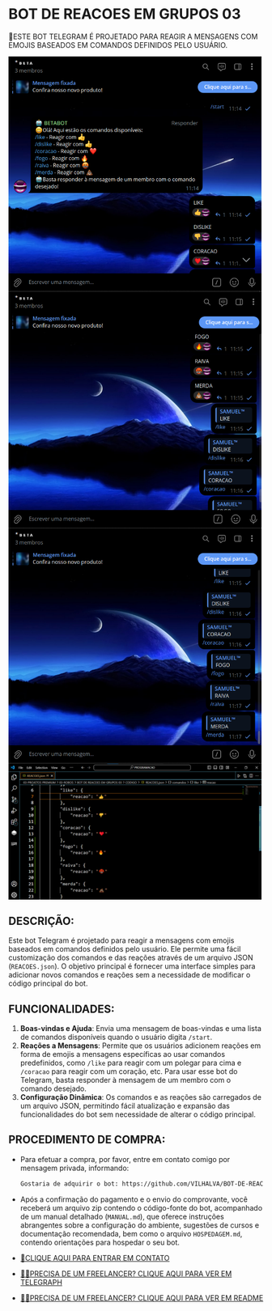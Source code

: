 # BOT DE REACOES EM GRUPOS 03
🛑ESTE BOT TELEGRAM É PROJETADO PARA REAGIR A MENSAGENS COM EMOJIS BASEADOS EM COMANDOS DEFINIDOS PELO USUÁRIO.

<img src="./IMAGENS/FOTO_1.png" align="center" width="500"> <br>
<img src="./IMAGENS/FOTO_2.png" align="center" width="500"> <br>
<img src="./IMAGENS/FOTO_3.png" align="center" width="500"> <br>
<img src="./IMAGENS/FOTO_4.png" align="center" width="500"> <br>

## DESCRIÇÃO:
Este bot Telegram é projetado para reagir a mensagens com emojis baseados em comandos definidos pelo usuário. Ele permite uma fácil customização dos comandos e das reações através de um arquivo JSON (`REACOES.json`). O objetivo principal é fornecer uma interface simples para adicionar novos comandos e reações sem a necessidade de modificar o código principal do bot.

## FUNCIONALIDADES:
1. **Boas-vindas e Ajuda**: Envia uma mensagem de boas-vindas e uma lista de comandos disponíveis quando o usuário digita `/start`.
2. **Reações a Mensagens**: Permite que os usuários adicionem reações em forma de emojis a mensagens específicas ao usar comandos predefinidos, como `/like` para reagir com um polegar para cima e `/coracao` para reagir com um coração, etc. Para usar esse bot do Telegram, basta responder à mensagem de um membro com o comando desejado.
3. **Configuração Dinâmica**: Os comandos e as reações são carregados de um arquivo JSON, permitindo fácil atualização e expansão das funcionalidades do bot sem necessidade de alterar o código principal.

## PROCEDIMENTO DE COMPRA:
- Para efetuar a compra, por favor, entre em contato comigo por mensagem privada, informando:
    ```bash
    Gostaria de adquirir o bot: https://github.com/VILHALVA/BOT-DE-REACOES-EM-GRUPOS-03
    ```

- Após a confirmação do pagamento e o envio do comprovante, você receberá um arquivo zip contendo o código-fonte do bot, acompanhado de um manual detalhado (`MANUAL.md`), que oferece instruções abrangentes sobre a configuração do ambiente, sugestões de cursos e documentação recomendada, bem como o arquivo `HOSPEDAGEM.md`, contendo orientações para hospedar o seu bot.

- [🤑CLIQUE AQUI PARA ENTRAR EM CONTATO](https://t.me/VILHALVA100)
- [🧑‍💻PRECISA DE UM FREELANCER? CLIQUE AQUI PARA VER EM TELEGRAPH](https://telegra.ph/FREELANCER-10-19-9)
- [🧑‍💻PRECISA DE UM FREELANCER? CLIQUE AQUI PARA VER EM README](https://github.com/VILHALVA/VILHALVA/blob/main/FREELANCER/README.md)